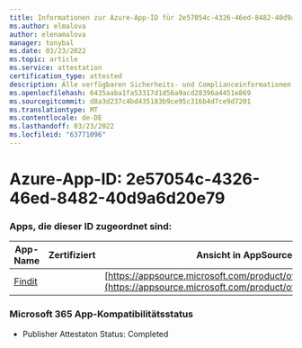 ```yaml
---
title: Informationen zur Azure-App-ID für 2e57054c-4326-46ed-8482-40d9a6d20e79
ms.author: elmalova
author: elenamalova
manager: tonybal
ms.date: 03/23/2022
ms.topic: article
ms.service: attestation
certification_type: attested
description: Alle verfügbaren Sicherheits- und Complianceinformationen für 2e57054c-4326-46ed-8482-40d9a6d20e79.
ms.openlocfilehash: 6435aaba1fa53317d1d56a9acd28396a4451e869
ms.sourcegitcommit: d8a3d237c4bd435183b9ce95c316b4d7ce9d7201
ms.translationtype: MT
ms.contentlocale: de-DE
ms.lasthandoff: 03/23/2022
ms.locfileid: "63771096"
---
```

# <a name="azure-app-id-2e57054c-4326-46ed-8482-40d9a6d20e79"></a>Azure-App-ID: 2e57054c-4326-46ed-8482-40d9a6d20e79


### <a name="apps-associated-with-this-id"></a>Apps, die dieser ID zugeordnet sind:
| **App-Name** | **Zertifiziert** | **Ansicht in AppSource** |
|--------------|---------------|-----------------------|
| [Findit](../forward/WA200003849.md) |  | [https://appsource.microsoft.com/product/office/WA200003849](https://appsource.microsoft.com/product/office/WA200003849) |

### <a name="microsoft-365-app-compliance-status"></a>Microsoft 365 App-Kompatibilitätsstatus
- Publisher Attestaton Status: Completed
